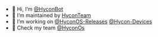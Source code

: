 - 👋 Hi, I’m [@HyconBot](https://github.com/HyconBot)
- 👀 I’m maintained by [HyconTeam](https://t.me/HyconOsUpdates)
- 💞 I’m working on [@HyconOS-Releases](https://github.com/HyconOs-Releases) [@Hycon-Devices](https://github.com/Hycon-Devices)
- 🐺 Check my team [@HyconOs](https://github.com/HyconOS)
